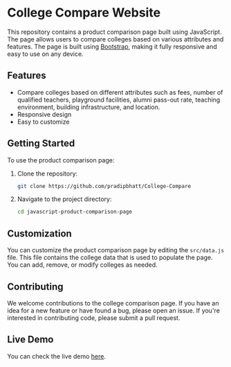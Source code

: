 # College Compare Website

This repository contains a product comparison page built using JavaScript. The page allows users to compare colleges based on various attributes and features. The page is built using [Bootstrap](#), making it fully responsive and easy to use on any device.

## Features

- Compare colleges based on different attributes such as fees, number of qualified teachers, playground facilities, alumni pass-out rate, teaching environment, building infrastructure, and location.
- Responsive design
- Easy to customize

## Getting Started

To use the product comparison page:

1. Clone the repository:

    ```bash
    git clone https://github.com/pradipbhatt/College-Compare
    ```

2. Navigate to the project directory:

    ```bash
    cd javascript-product-comparison-page
    ```

## Customization

You can customize the product comparison page by editing the `src/data.js` file. This file contains the college data that is used to populate the page. You can add, remove, or modify colleges as needed.

## Contributing

We welcome contributions to the college comparison page. If you have an idea for a new feature or have found a bug, please open an issue. If you're interested in contributing code, please submit a pull request.

## Live Demo

You can check the live demo [here](#).
